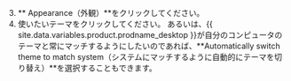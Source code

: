 3. ** Appearance（外観）**をクリックしてください。
4. 使いたいテーマをクリックしてください。 あるいは、{{ site.data.variables.product.prodname_desktop }}が自分のコンピュータのテーマと常にマッチするようにしたいのであれば、**Automatically switch theme to match system（システムにマッチするように自動的にテーマを切り替え）**を選択することもできます。